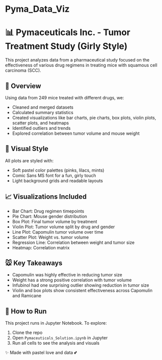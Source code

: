 # Pyma_Data_Viz

# 📊 Pymaceuticals Inc. - Tumor Treatment Study (Girly Style)

This project analyzes data from a pharmaceutical study focused on the effectiveness of various drug regimens in treating mice with squamous cell carcinoma (SCC).

## 🧪 Overview
Using data from 249 mice treated with different drugs, we:
- Cleaned and merged datasets
- Calculated summary statistics
- Created visualizations like bar charts, pie charts, box plots, violin plots, scatter plots, and heatmaps
- Identified outliers and trends
- Explored correlation between tumor volume and mouse weight

## 🎀 Visual Style
All plots are styled with:
- Soft pastel color palettes (pinks, lilacs, mints)
- Comic Sans MS font for a fun, girly touch
- Light background grids and readable layouts

## 📈 Visualizations Included
- Bar Chart: Drug regimen timepoints
- Pie Chart: Mouse gender distribution
- Box Plot: Final tumor volume by treatment
- Violin Plot: Tumor volume split by drug and gender
- Line Plot: Capomulin tumor volume over time
- Scatter Plot: Weight vs. tumor volume
- Regression Line: Correlation between weight and tumor size
- Heatmap: Correlation matrix

## 🐭 Key Takeaways
- Capomulin was highly effective in reducing tumor size
- Weight has a strong positive correlation with tumor volume
- Infubinol had one surprising outlier showing reduction in tumor size
- Violin and box plots show consistent effectiveness across Capomulin and Ramicane

## 💾 How to Run
This project runs in Jupyter Notebook. To explore:
1. Clone the repo
2. Open `Pymaceuticals_Solution.ipynb` in Jupyter
3. Run all cells to see the analysis and visuals


✨ Made with pastel love and data 💕

